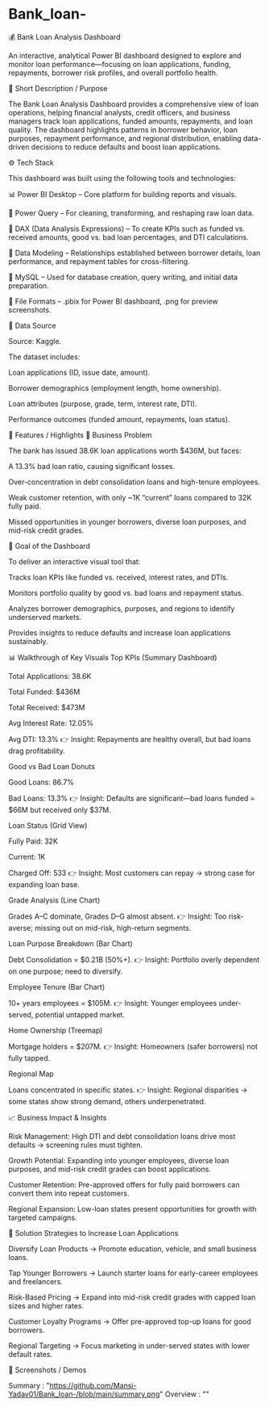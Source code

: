 # Bank_loan-

💰 Bank Loan Analysis Dashboard

An interactive, analytical Power BI dashboard designed to explore and monitor loan performance—focusing on loan applications, funding, repayments, borrower risk profiles, and overall portfolio health.

📝 Short Description / Purpose

The Bank Loan Analysis Dashboard provides a comprehensive view of loan operations, helping financial analysts, credit officers, and business managers track loan applications, funded amounts, repayments, and loan quality. The dashboard highlights patterns in borrower behavior, loan purposes, repayment performance, and regional distribution, enabling data-driven decisions to reduce defaults and boost loan applications.

⚙️ Tech Stack

This dashboard was built using the following tools and technologies:

📊 Power BI Desktop – Core platform for building reports and visuals.

📂 Power Query – For cleaning, transforming, and reshaping raw loan data.

🧠 DAX (Data Analysis Expressions) – To create KPIs such as funded vs. received amounts, good vs. bad loan percentages, and DTI calculations.

📝 Data Modeling – Relationships established between borrower details, loan performance, and repayment tables for cross-filtering.

💾 MySQL  – Used for database creation, query writing, and initial data preparation.

📁 File Formats – .pbix for Power BI dashboard, .png for preview screenshots.

📂 Data Source

Source: Kaggle.

The dataset includes:

Loan applications (ID, issue date, amount).

Borrower demographics (employment length, home ownership).

Loan attributes (purpose, grade, term, interest rate, DTI).

Performance outcomes (funded amount, repayments, loan status).

🌟 Features / Highlights
🔴 Business Problem

The bank has issued 38.6K loan applications worth $436M, but faces:

A 13.3% bad loan ratio, causing significant losses.

Over-concentration in debt consolidation loans and high-tenure employees.

Weak customer retention, with only ~1K “current” loans compared to 32K fully paid.

Missed opportunities in younger borrowers, diverse loan purposes, and mid-risk credit grades.

🎯 Goal of the Dashboard

To deliver an interactive visual tool that:

Tracks loan KPIs like funded vs. received, interest rates, and DTIs.

Monitors portfolio quality by good vs. bad loans and repayment status.

Analyzes borrower demographics, purposes, and regions to identify underserved markets.

Provides insights to reduce defaults and increase loan applications sustainably.

📊 Walkthrough of Key Visuals
Top KPIs (Summary Dashboard)

Total Applications: 38.6K

Total Funded: $436M

Total Received: $473M

Avg Interest Rate: 12.05%

Avg DTI: 13.3%
👉 Insight: Repayments are healthy overall, but bad loans drag profitability.

Good vs Bad Loan Donuts

Good Loans: 86.7%

Bad Loans: 13.3%
👉 Insight: Defaults are significant—bad loans funded = $66M but received only $37M.

Loan Status (Grid View)

Fully Paid: 32K

Current: 1K

Charged Off: 533
👉 Insight: Most customers can repay → strong case for expanding loan base.

Grade Analysis (Line Chart)

Grades A–C dominate, Grades D–G almost absent.
👉 Insight: Too risk-averse; missing out on mid-risk, high-return segments.

Loan Purpose Breakdown (Bar Chart)

Debt Consolidation = $0.21B (50%+).
👉 Insight: Portfolio overly dependent on one purpose; need to diversify.

Employee Tenure (Bar Chart)

10+ years employees = $105M.
👉 Insight: Younger employees under-served, potential untapped market.

Home Ownership (Treemap)

Mortgage holders = $207M.
👉 Insight: Homeowners (safer borrowers) not fully tapped.

Regional Map

Loans concentrated in specific states.
👉 Insight: Regional disparities → some states show strong demand, others underpenetrated.

📈 Business Impact & Insights

Risk Management: High DTI and debt consolidation loans drive most defaults → screening rules must tighten.

Growth Potential: Expanding into younger employees, diverse loan purposes, and mid-risk credit grades can boost applications.

Customer Retention: Pre-approved offers for fully paid borrowers can convert them into repeat customers.

Regional Expansion: Low-loan states present opportunities for growth with targeted campaigns.

🚀 Solution Strategies to Increase Loan Applications

Diversify Loan Products → Promote education, vehicle, and small business loans.

Tap Younger Borrowers → Launch starter loans for early-career employees and freelancers.

Risk-Based Pricing → Expand into mid-risk credit grades with capped loan sizes and higher rates.

Customer Loyalty Programs → Offer pre-approved top-up loans for good borrowers.

Regional Targeting → Focus marketing in under-served states with lower default rates.

📸 Screenshots / Demos

Summary : "https://github.com/Mansi-Yadav01/Bank_loan-/blob/main/summary.png"
Overview : ""
